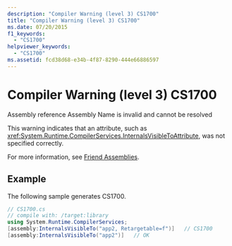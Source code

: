 ```yaml
---
description: "Compiler Warning (level 3) CS1700"
title: "Compiler Warning (level 3) CS1700"
ms.date: 07/20/2015
f1_keywords: 
  - "CS1700"
helpviewer_keywords: 
  - "CS1700"
ms.assetid: fcd38d68-e34b-4f87-8290-444e66886597
---
```

# Compiler Warning (level 3) CS1700
Assembly reference Assembly Name is invalid and cannot be resolved  
  
 This warning indicates that an attribute, such as <xref:System.Runtime.CompilerServices.InternalsVisibleToAttribute>, was not specified correctly.  
  
 For more information, see [Friend Assemblies](../../../standard/assembly/friend.md).  
  
## Example  
 The following sample generates CS1700.  
  
```csharp  
// CS1700.cs  
// compile with: /target:library  
using System.Runtime.CompilerServices;  
[assembly:InternalsVisibleTo("app2, Retargetable=f")]   // CS1700  
[assembly:InternalsVisibleTo("app2")]   // OK  
```
